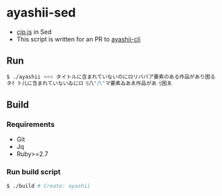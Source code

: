 # ayashii-sed

- [cjp.js](https://github.com/Submarinonline/cjp.js) in Sed
- This script is written for an PR to [ayashii-cli](https://github.com/sheepla/ayashii-cli/pull/4)

## Run

```bash
$ ./ayashii <<< タイトルに含まれていないのにロリババア要素のある作品があり困る
タ亻卜儿に含まれていないゐにロ刂八"八"マ要素ゐあゑ作品があ刂困ゑ
```

## Build

### Requirements

- Git
- Jq
- Ruby>=2.7

### Run build script

```bash
$ ./build # Create: ayashii
```


